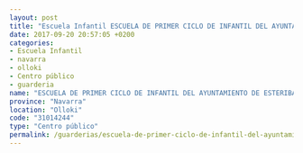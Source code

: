 ```yaml
---
layout: post
title: "Escuela Infantil ESCUELA DE PRIMER CICLO DE INFANTIL DEL AYUNTAMIENTO DE ESTERIBAR"
date: 2017-09-20 20:57:05 +0200
categories:
- Escuela Infantil
- navarra
- olloki
- Centro público
- guarderia
name: "ESCUELA DE PRIMER CICLO DE INFANTIL DEL AYUNTAMIENTO DE ESTERIBAR"
province: "Navarra"
location: "Olloki"
code: "31014244"
type: "Centro público"
permalink: /guarderias/escuela-de-primer-ciclo-de-infantil-del-ayuntamiento-de-esteribar.html
---
```

